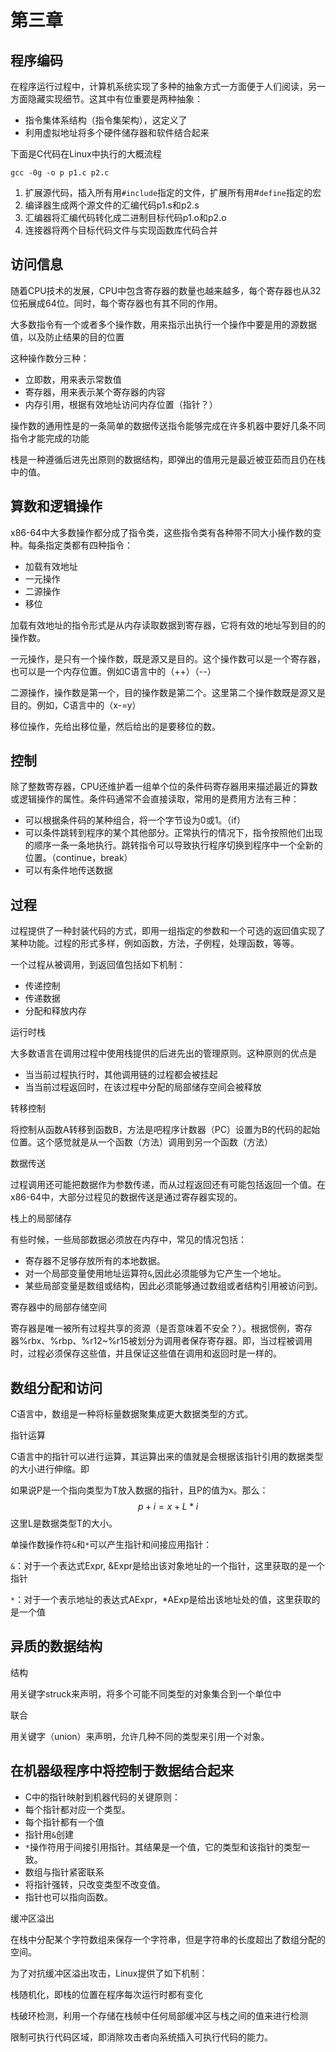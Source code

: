 # 第三章

## 程序编码

在程序运行过程中，计算机系统实现了多种的抽象方式一方面便于人们阅读，另一方面隐藏实现细节。这其中有位重要是两种抽象：

- 指令集体系结构（指令集架构），这定义了
- 利用虚拟地址将多个硬件储存器和软件结合起来

下面是C代码在Linux中执行的大概流程

`gcc -0g -o p p1.c p2.c`

1. 扩展源代码，插入所有用`#include`指定的文件，扩展所有用#`define`指定的宏
2. 编译器生成两个源文件的汇编代码p1.s和p2.s
3. 汇编器将汇编代码转化成二进制目标代码p1.o和p2.o
4. 连接器将两个目标代码文件与实现函数库代码合并

## 访问信息

随着CPU技术的发展，CPU中包含寄存器的数量也越来越多，每个寄存器也从32位拓展成64位。同时，每个寄存器也有其不同的作用。

大多数指令有一个或者多个操作数，用来指示出执行一个操作中要是用的源数据值，以及防止结果的目的位置

这种操作数分三种：

- 立即数，用来表示常数值
- 寄存器，用来表示某个寄存器的内容
- 内存引用，根据有效地址访问内存位置（指针？）

操作数的通用性是的一条简单的数据传送指令能够完成在许多机器中要好几条不同指令才能完成的功能

栈是一种遵循后进先出原则的数据结构，即弹出的值用元是最近被亚茹而且仍在栈中的值。

## 算数和逻辑操作

x86-64中大多数操作都分成了指令类，这些指令类有各种带不同大小操作数的变种。每条指定类都有四种指令：

- 加载有效地址
- 一元操作
- 二源操作
- 移位

加载有效地址的指令形式是从内存读取数据到寄存器，它将有效的地址写到目的的操作数。

一元操作，是只有一个操作数，既是源又是目的。这个操作数可以是一个寄存器，也可以是一个内存位置。例如C语言中的（++）（--）

二源操作，操作数是第一个，目的操作数是第二个。这里第二个操作数既是源又是目的。例如，C语言中的（x-=y）

移位操作，先给出移位量，然后给出的是要移位的数。

## 控制

除了整数寄存器，CPU还维护着一组单个位的条件码寄存器用来描述最近的算数或逻辑操作的属性。条件码通常不会直接读取，常用的是费用方法有三种：

- 可以根据条件码的某种组合，将一个字节设为0或1。（if）
- 可以条件跳转到程序的某个其他部分。正常执行的情况下，指令按照他们出现的顺序一条一条地执行。跳转指令可以导致执行程序切换到程序中一个全新的位置。（continue，break）
- 可以有条件地传送数据

## 过程

过程提供了一种封装代码的方式，即用一组指定的参数和一个可选的返回值实现了某种功能。过程的形式多样，例如函数，方法，子例程，处理函数，等等。

一个过程从被调用，到返回值包括如下机制：

- 传递控制
- 传递数据
- 分配和释放内存

运行时栈

大多数语言在调用过程中使用栈提供的后进先出的管理原则。这种原则的优点是

- 当当前过程执行时，其他调用链的过程都会被挂起
- 当当前过程返回时，在该过程中分配的局部储存空间会被释放

转移控制

将控制从函数A转移到函数B，方法是吧程序计数器（PC）设置为B的代码的起始位置。这个感觉就是从一个函数（方法）调用到另一个函数（方法）

数据传送

过程调用还可能把数据作为参数传递，而从过程返回还有可能包括返回一个值。在x86-64中，大部分过程见的数据传送是通过寄存器实现的。

栈上的局部储存

有些时候，一些局部数据必须放在内存中，常见的情况包括：

- 寄存器不足够存放所有的本地数据。
- 对一个局部变量使用地址运算符`&`,因此必须能够为它产生一个地址。
- 某些局部变量是数组或结构，因此必须能够通过数组或者结构引用被访问到。

寄存器中的局部存储空间

寄存器是唯一被所有过程共享的资源（是否意味着不安全？）。根据惯例，寄存器%rbx、%rbp、%r12~%r15被划分为调用者保存寄存器。即，当过程被调用时，过程必须保存这些值，并且保证这些值在调用和返回时是一样的。

## 数组分配和访问

C语言中，数组是一种将标量数据聚集成更大数据类型的方式。

指针运算

C语言中的指针可以进行运算，其运算出来的值就是会根据该指针引用的数据类型的大小进行伸缩。即

如果说P是一个指向类型为T放入数据的指针，且P的值为x。那么：
$$
p+i = x+L*i
$$
这里L是数据类型T的大小。

单操作数操作符`&`和`*`可以产生指针和间接应用指针：

`&`：对于一个表达式Expr, &Expr是给出该对象地址的一个指针，这里获取的是一个指针

`*`：对于一个表示地址的表达式AExpr，*AExp是给出该地址处的值，这里获取的是一个值

## 异质的数据结构

结构

用关键字struck来声明，将多个可能不同类型的对象集合到一个单位中

联合

用关键字（union）来声明，允许几种不同的类型来引用一个对象。

## 在机器级程序中将控制于数据结合起来

- C中的指针映射到机器代码的关键原则：
- 每个指针都对应一个类型。
- 每个指针都有一个值
- 指针用`&`创建
- `*`操作符用于间接引用指针。其结果是一个值，它的类型和该指针的类型一致。
- 数组与指针紧密联系
- 将指针强转，只改变类型不改变值。
- 指针也可以指向函数。

缓冲区溢出

在栈中分配某个字符数组来保存一个字符串，但是字符串的长度超出了数组分配的空间。

为了对抗缓冲区溢出攻击，Linux提供了如下机制：

栈随机化，即栈的位置在程序每次运行时都有变化

栈破环检测，利用一个存储在栈帧中任何局部缓冲区与栈之间的值来进行检测

限制可执行代码区域，即消除攻击者向系统插入可执行代码的能力。











